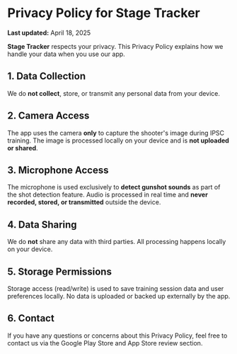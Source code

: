 # Privacy Policy for Stage Tracker

**Last updated:** April 18, 2025

**Stage Tracker** respects your privacy. This Privacy Policy explains how we handle your data when you use our app.

## 1. Data Collection

We do **not collect**, store, or transmit any personal data from your device.

## 2. Camera Access

The app uses the camera **only** to capture the shooter's image during IPSC training. The image is processed locally on your device and is **not uploaded or shared**.

## 3. Microphone Access

The microphone is used exclusively to **detect gunshot sounds** as part of the shot detection feature. Audio is processed in real time and **never recorded, stored, or transmitted** outside the device.

## 4. Data Sharing

We do **not** share any data with third parties. All processing happens locally on your device.

## 5. Storage Permissions

Storage access (read/write) is used to save training session data and user preferences locally. No data is uploaded or backed up externally by the app.

## 6. Contact

If you have any questions or concerns about this Privacy Policy, feel free to contact us via the Google Play Store and App Store review section.
